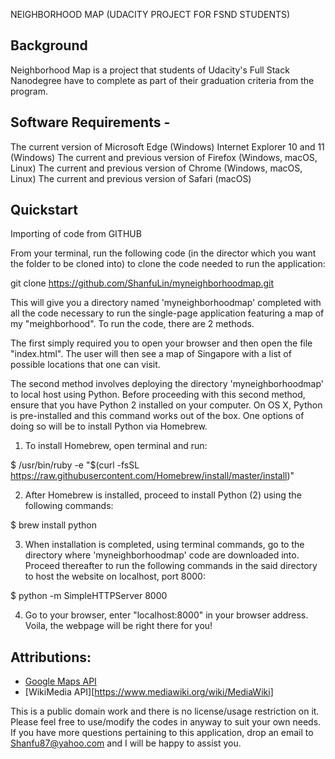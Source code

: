 NEIGHBORHOOD MAP (UDACITY PROJECT FOR FSND STUDENTS)

## Background

Neighborhood Map is a project that students of Udacity's Full Stack Nanodegree have to complete as part of their graduation criteria from the program.

## Software Requirements -  
The current version of Microsoft Edge (Windows)
Internet Explorer 10 and 11 (Windows)
The current and previous version of Firefox (Windows, macOS, Linux)
The current and previous version of Chrome (Windows, macOS, Linux)
The current and previous version of Safari (macOS)

## Quickstart

Importing of code from GITHUB

From your terminal, run the following code (in the director which you want the folder to be cloned into) to clone the code needed to run the application:

  git clone https://github.com/ShanfuLin/myneighborhoodmap.git

This will give you a directory named 'myneighborhoodmap' completed with all the code necessary to run the single-page application featuring a map of my "meighborhood". To run the code, there are 2 methods.

The first simply required you to open your browser and then open the file "index.html". The user will then see a map of Singapore with a list of possible locations that one can visit.

The second method involves deploying the directory 'myneighborhoodmap' to local host using Python. Before proceeding with this second method, ensure that you have Python 2 installed on your computer. On OS X, Python is pre-installed and this command works out of the box. One options of doing so will be to install Python via Homebrew.

1) To install Homebrew, open terminal and run:

  $ /usr/bin/ruby -e "$(curl -fsSL https://raw.githubusercontent.com/Homebrew/install/master/install)"

2) After Homebrew is installed, proceed to install Python (2) using the following commands:

  $ brew install python    

3) When installation is completed, using terminal commands, go to the directory where 'myneighborhoodmap' code are downloaded into. Proceed thereafter to run the following commands in the said directory to host the website on localhost, port 8000:

  $ python -m SimpleHTTPServer 8000

4) Go to your browser, enter "localhost:8000" in your browser address. Voila, the webpage will be right there for you!

## Attributions:
* [Google Maps API](https://developers.google.com/maps/)
* [WikiMedia API][https://www.mediawiki.org/wiki/MediaWiki]


This is a public domain work and there is no license/usage restriction on it. Please feel free to use/modify the codes in anyway to suit your own needs. If you have more questions pertaining to this application, drop an email to Shanfu87@yahoo.com and I will be happy to assist you.
